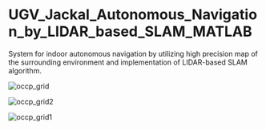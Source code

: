 # UGV_Jackal_Autonomous_Navigation_by_LIDAR_based_SLAM_MATLAB

System for indoor autonomous navigation by utilizing high precision map of the surrounding environment and implementation of LIDAR-based SLAM algorithm.

![occp_grid](https://user-images.githubusercontent.com/58274863/207954520-51e14a97-17e3-48ed-9465-5df4aa21b278.JPG)

![occp_grid2](https://user-images.githubusercontent.com/58274863/207954528-4c34fada-725b-424b-8575-5c54308eb1ef.JPG)

![occp_grid1](https://user-images.githubusercontent.com/58274863/207954537-2f8bee41-d833-47c0-959f-7e6e6225fd01.JPG)







